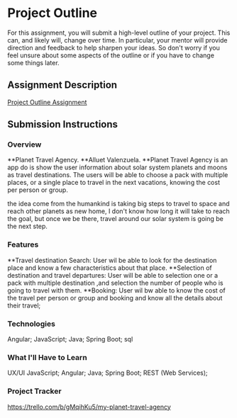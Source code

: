 # Project Outline
For this assignment, you will submit a high-level outline of your project. This can, and likely will, change over time. In particular, your mentor will provide direction and feedback to help sharpen your ideas. So don't worry if you feel unsure about some aspects of the outline or if you have to change some things later.

## Assignment Description
[Project Outline Assignment](https://education.launchcode.org/liftoff/modules/assignments/project-outline)

## Submission Instructions

### Overview
**Planet Travel Agency.
**Alluet Valenzuela.
**Planet Travel Agency is an app do is show the user information about solar system planets and moons as travel destinations.
The users will be able to choose a pack with multiple places, or a single place to travel in the next vacations,
knowing the cost per person or group.

the idea come from the humankind is taking big steps to travel to space and reach other planets as new home,
I don't know how long it will take to reach the goal,
but once we be there, travel around our solar system is going be  the next step.

### Features
**Travel destination Search:
User wil be able to look for the destination place and know a few characteristics about that place.
**Selection of destination and travel departures:
User will be able to selection one or a pack with multiple destination ,and selection the number of people who is going to travel with them.
**Booking: User wil bw able to know the cost of the travel per person or group and booking and know all the details about their travel;

### Technologies
Angular;
JavaScript;
Java;
Spring Boot;
sql
### What I'll Have to Learn
UX/UI
JavaScript;
Angular;
Java;
Spring Boot;
REST (Web Services);
### Project Tracker
https://trello.com/b/gMqihKu5/my-planet-travel-agency